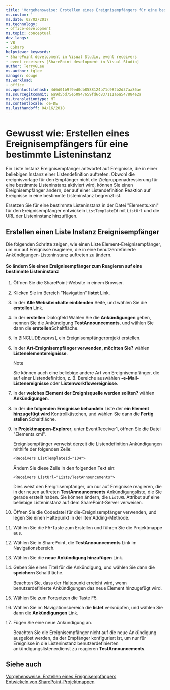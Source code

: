 ```yaml
---
title: 'Vorgehensweise: Erstellen eines Ereignisempfängers für eine bestimmte Listeninstanz | Microsoft Docs'
ms.custom: ''
ms.date: 02/02/2017
ms.technology:
- office-development
ms.topic: conceptual
dev_langs:
- VB
- CSharp
helpviewer_keywords:
- SharePoint development in Visual Studio, event receivers
- event receivers [SharePoint development in Visual Studio]
author: TerryGLee
ms.author: tglee
manager: douge
ms.workload:
- office
ms.openlocfilehash: 4d6d01b9f9ed0db8588124b71c982b2d37aa86ae
ms.sourcegitcommit: 6a9d5bd75e50947659fd6c837111a6a547884e2a
ms.translationtype: MT
ms.contentlocale: de-DE
ms.lasthandoff: 04/16/2018
---
```

# <a name="how-to-create-an-event-receiver-for-a-specific-list-instance"></a>Gewusst wie: Erstellen eines Ereignisempfängers für eine bestimmte Listeninstanz
  Ein Liste Instanz Ereignisempfänger antwortet auf Ereignisse, die in einer beliebigen Instanz einer Listendefinition auftreten. Obwohl die ereignisvorlage für den Empfänger nicht die Zielgruppenadressierung für eine bestimmte Listeninstanz aktiviert wird, können Sie einen Ereignisempfänger ändern, der auf einer Listendefinition Reaktion auf Ereignisse in eine bestimmte Listeninstanz begrenzt ist.  
  
 Ersetzen Sie für eine bestimmte Listeninstanz in der Datei "Elements.xml" für den Ereignisempfänger entwickeln `ListTemplateId` mit `ListUrl` und die URL der Listeninstanz hinzufügen.  
  
## <a name="creating-a-list-instance-event-receiver"></a>Erstellen einen Liste Instanz Ereignisempfänger  
 Die folgenden Schritte zeigen, wie einen Liste Element-Ereignisempfänger, um nur auf Ereignisse reagieren, die in eine benutzerdefinierte Ankündigungen-Listeninstanz auftreten zu ändern.  
  
#### <a name="to-modify-an-event-receiver-to-respond-to-a-specific-list-instance"></a>So ändern Sie einen Ereignisempfänger zum Reagieren auf eine bestimmte Listeninstanz  
  
1.  Öffnen Sie die SharePoint-Website in einem Browser.  
  
2.  Klicken Sie im Bereich "Navigation" **listet** Link.  
  
3.  In der **Alle Websiteinhalte einblenden** Seite, und wählen Sie die **erstellen** Link.  
  
4.  In der **erstellen** Dialogfeld Wählen Sie die **Ankündigungen** geben, nennen Sie die Ankündigung **TestAnnouncements**, und wählen Sie dann die **erstellen**Schaltfläche.  
  
5.  In [!INCLUDE[vsprvs](../sharepoint/includes/vsprvs-md.md)], ein Ereignisempfängerprojekt erstellen.  
  
6.  In der **Art-Ereignisempfänger verwenden, möchten Sie?** wählen **Listenelementereignisse**.  
  
    > [!NOTE]  
    >  Sie können auch eine beliebige andere Art von Ereignisempfänger, die auf einer Listendefinition, z. B. Bereiche auswählen **-e-Mail-Listenereignisse** oder **Listenworkflowereignisse**.  
  
7.  In der **welches Element der Ereignisquelle werden sollten?** wählen **Ankündigungen**.  
  
8.  In der **die folgenden Ereignisse behandeln** Liste der **ein Element hinzugefügt wird** Kontrollkästchen, und wählen Sie dann die **Fertig stellen** Schaltfläche.  
  
9. In **Projektmappen-Explorer**, unter EventReceiver1, öffnen Sie die Datei "Elements.xml".  
  
     Ereignisempfänger verweist derzeit die Listendefinition Ankündigungen mithilfe der folgenden Zeile:  
  
    ```  
    <Receivers ListTemplateId="104">  
    ```  
  
     Ändern Sie diese Zeile in den folgenden Text ein:  
  
    ```  
    <Receivers ListUrl="Lists/TestAnnouncements">  
    ```  
  
     Dies weist den Ereignisempfänger, um nur auf Ereignisse reagieren, die in der neuen auftreten **TestAnnouncements** Ankündigungsliste, die Sie gerade erstellt haben. Sie können ändern, die `ListURL` Attribut auf eine beliebige Listeninstanz auf dem SharePoint-Server verweisen.  
  
10. Öffnen Sie die Codedatei für die-Ereignisempfänger verwenden, und legen Sie einen Haltepunkt in der ItemAdding-Methode.  
  
11. Wählen Sie die F5-Taste zum Erstellen und führen Sie die Projektmappe aus.  
  
12. Wählen Sie in SharePoint, die **TestAnnouncements** Link im Navigationsbereich.  
  
13. Wählen Sie die **neue Ankündigung hinzufügen** Link.  
  
14. Geben Sie einen Titel für die Ankündigung, und wählen Sie dann die **speichern** Schaltfläche.  
  
     Beachten Sie, dass der Haltepunkt erreicht wird, wenn benutzerdefinierte Ankündigungen das neue Element hinzugefügt wird.  
  
15. Wählen Sie zum Fortsetzen die Taste F5.  
  
16. Wählen Sie im Navigationsbereich die **listet** verknüpfen, und wählen Sie dann die **Ankündigungen** Link.  
  
17. Fügen Sie eine neue Ankündigung an.  
  
     Beachten Sie die Ereignisempfänger nicht auf die neue Ankündigung ausgelöst werden, da der Empfänger konfiguriert ist, um nur für Ereignisse in die Listeninstanz benutzerdefinierten ankündigungslistenerdienst zu reagieren **TestAnnouncements**.  
  
## <a name="see-also"></a>Siehe auch  
 [Vorgehensweise: Erstellen eines Ereignisempfängers](../sharepoint/how-to-create-an-event-receiver.md)   
 [Entwickeln von SharePoint-Projektmappen](../sharepoint/developing-sharepoint-solutions.md)  
  
  